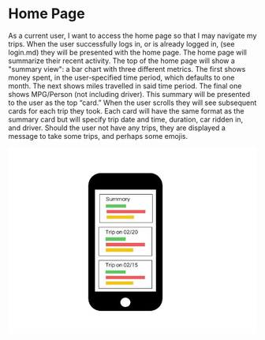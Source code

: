 # Home Page

As a current user, I want to access the home page so that I may navigate my trips. When the user successfully logs in, or is already logged in, (see login.md) they will be presented with the home page. The home page will summarize their recent activity. The top of the home page will show a "summary view": a bar chart with three different metrics. The first shows money spent, in the user-specified time period, which defaults to one month. The next shows miles travelled in said time period. The final one shows MPG/Person (not including driver). This summary will be presented to the user as the top “card.” When the user scrolls they will see subsequent cards for each trip they took. Each card will have the same format as the summary card but will specify trip date and time, duration, car ridden in, and driver. Should the user not have any trips, they are  displayed a message to take some trips, and perhaps some emojis.

![home](../img/home.jpg "Home Page")
